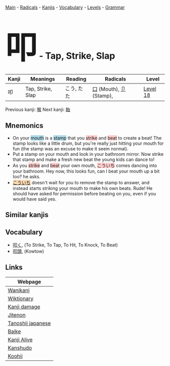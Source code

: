 <style> bigfont {font-size: 100px}</style>
[Main](../index.md) -
[Radicals](../radicals.md) -
[Kanjis](../kanjis.md) -
[Vocabulary](../vocabulary.md) -
[Levels](../levels.md) -
[Grammar](../grammar.md)
# <bigfont> 叩</bigfont> - Tap, Strike, Slap 

| Kanji | Meanings | Reading | Radicals | Level |
| --- | --- | --- | --- | --- |
| 叩 | Tap, Strike, Slap | こう, たた | [口](../radicals/口.md) (Mouth), [卩](../radicals/卩.md) (Stamp),  | [Level 18](../levels/wk_level18.md) |

Previous kanji: [喉](喉.md) Next kanji: [飴](飴.md) 

## Mnemonics
 * On your <span style="background-color:#ADD8E6"> mouth</span> is a <span style="background-color:#ADD8E6"> stamp</span> that you <span style="background-color:#ffcccb"> strike</span> and <span style="background-color:#ffcccb"> beat</span> to create a beat! The stamp looks like a little drum, but you're really just hitting your mouth for fun (the stamp was an excuse to make it seem normal).
* Put a stamp on your mouth and look in your bathroom mirror. Now strike that stamp and make a fresh new beat the young kids can dance to!
* As you <span style="background-color:#ffcccb"> strike</span> and <span style="background-color:#ffcccb"> beat</span> your own mouth, <span style="background-color:#ffcccb"> こういち</span> comes dancing into your bathroom. Hey now, this looks fun, can I beat your mouth up a bit too? he asks.
* <span style="background-color:#fed8b1"> [こういち](https://jisho.org/search/こういち)</span> doesn't wait for you to remove the stamp to answer, and instead starts striking your mouth to make his own beats. Rude! He should have asked for permission before beating on you, even if you would have said yes.


## Similar kanjis
 


## Vocabulary
 * [叩く](../vocabulary/叩.md), (To Strike, To Tap, To Hit, To Knock, To Beat)
* [叩頭](../vocabulary/叩.md), (Kowtow)



## Links 

| Webpage |
| --- |
| [Wanikani          ](https://www.wanikani.com/kanji/叩) |
| [Wiktionary        ](https://en.wiktionary.org/wiki/叩) |
| [Kanji damage      ](http://www.kanjidamage.com/kanji/search?utf8=✓&q=叩) |
| [Jitenon           ](https://jitenon.com/kanji/叩) |
| [Tanoshii japanese ](https://www.tanoshiijapanese.com/dictionary/kanji.cfm?k=叩) |
| [Baike             ](https://baike.baidu.com/item/叩) |
| [Kanji Alive       ](https://app.kanjialive.com/叩) |
| [Kanshudo          ](https://www.kanshudo.com/searchmn?q=叩) |
| [Koohii            ](https://kanji.koohii.com/study/kanji/叩) |
